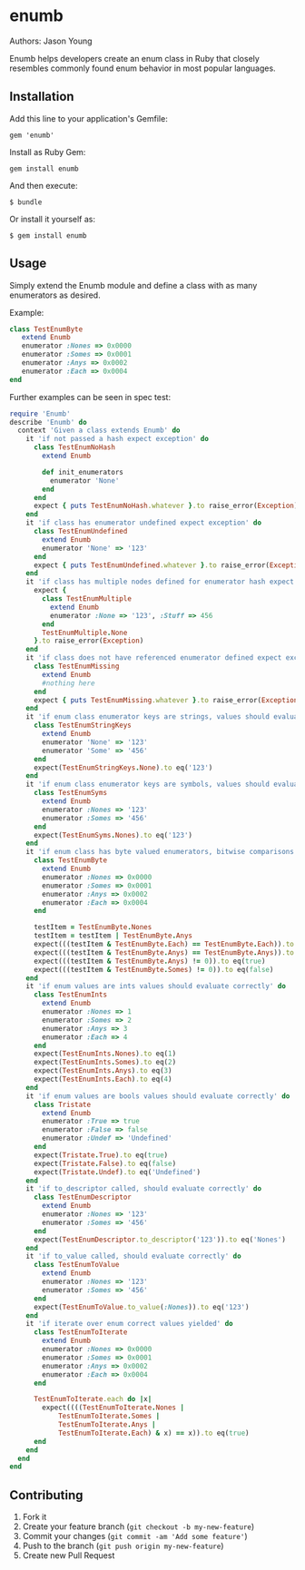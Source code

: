 # enumb

Authors: Jason Young

Enumb helps developers create an enum class in Ruby that closely resembles commonly found enum behavior in most popular languages.

## Installation

Add this line to your application's Gemfile:

    gem 'enumb'

Install as Ruby Gem:

    gem install enumb

And then execute:

    $ bundle

Or install it yourself as:

    $ gem install enumb

## Usage

Simply extend the Enumb module and define a class with as many enumerators as desired.

Example:
```ruby
class TestEnumByte
   extend Enumb
   enumerator :Nones => 0x0000
   enumerator :Somes => 0x0001
   enumerator :Anys => 0x0002
   enumerator :Each => 0x0004
end
```

Further examples can be seen in spec test:

```ruby
require 'Enumb'
describe 'Enumb' do
  context 'Given a class extends Enumb' do
    it 'if not passed a hash expect exception' do
      class TestEnumNoHash
        extend Enumb

        def init_enumerators
          enumerator 'None'
        end
      end
      expect { puts TestEnumNoHash.whatever }.to raise_error(Exception)
    end
    it 'if class has enumerator undefined expect exception' do
      class TestEnumUndefined
        extend Enumb
        enumerator 'None' => '123'
      end
      expect { puts TestEnumUndefined.whatever }.to raise_error(Exception)
    end
    it 'if class has multiple nodes defined for enumerator hash expect exception' do
      expect {
        class TestEnumMultiple
          extend Enumb
          enumerator :None => '123', :Stuff => 456
        end
        TestEnumMultiple.None
      }.to raise_error(Exception)
    end
    it 'if class does not have referenced enumerator defined expect exception' do
      class TestEnumMissing
        extend Enumb
        #nothing here
      end
      expect { puts TestEnumMissing.whatever }.to raise_error(Exception)
    end
    it 'if enum class enumerator keys are strings, values should evaluate correctly' do
      class TestEnumStringKeys
        extend Enumb
        enumerator 'None' => '123'
        enumerator 'Some' => '456'
      end
      expect(TestEnumStringKeys.None).to eq('123')
    end
    it 'if enum class enumerator keys are symbols, values should evaluate correctly' do
      class TestEnumSyms
        extend Enumb
        enumerator :Nones => '123'
        enumerator :Somes => '456'
      end
      expect(TestEnumSyms.Nones).to eq('123')
    end
    it 'if enum class has byte valued enumerators, bitwise comparisons should evaluate correctly' do
      class TestEnumByte
        extend Enumb
        enumerator :Nones => 0x0000
        enumerator :Somes => 0x0001
        enumerator :Anys => 0x0002
        enumerator :Each => 0x0004
      end

      testItem = TestEnumByte.Nones
      testItem = testItem | TestEnumByte.Anys
      expect(((testItem & TestEnumByte.Each) == TestEnumByte.Each)).to eq(false)
      expect(((testItem & TestEnumByte.Anys) == TestEnumByte.Anys)).to eq(true)
      expect(((testItem & TestEnumByte.Anys) != 0)).to eq(true)
      expect(((testItem & TestEnumByte.Somes) != 0)).to eq(false)
    end
    it 'if enum values are ints values should evaluate correctly' do
      class TestEnumInts
        extend Enumb
        enumerator :Nones => 1
        enumerator :Somes => 2
        enumerator :Anys => 3
        enumerator :Each => 4
      end
      expect(TestEnumInts.Nones).to eq(1)
      expect(TestEnumInts.Somes).to eq(2)
      expect(TestEnumInts.Anys).to eq(3)
      expect(TestEnumInts.Each).to eq(4)
    end
    it 'if enum values are bools values should evaluate correctly' do
      class Tristate
        extend Enumb
        enumerator :True => true
        enumerator :False => false
        enumerator :Undef => 'Undefined'
      end
      expect(Tristate.True).to eq(true)
      expect(Tristate.False).to eq(false)
      expect(Tristate.Undef).to eq('Undefined')
    end
    it 'if to_descriptor called, should evaluate correctly' do
      class TestEnumDescriptor
        extend Enumb
        enumerator :Nones => '123'
        enumerator :Somes => '456'
      end
      expect(TestEnumDescriptor.to_descriptor('123')).to eq('Nones')
    end
    it 'if to_value called, should evaluate correctly' do
      class TestEnumToValue
        extend Enumb
        enumerator :Nones => '123'
        enumerator :Somes => '456'
      end
      expect(TestEnumToValue.to_value(:Nones)).to eq('123')
    end
    it 'if iterate over enum correct values yielded' do
      class TestEnumToIterate
        extend Enumb
        enumerator :Nones => 0x0000
        enumerator :Somes => 0x0001
        enumerator :Anys => 0x0002
        enumerator :Each => 0x0004
      end

      TestEnumToIterate.each do |x|
        expect((((TestEnumToIterate.Nones |
            TestEnumToIterate.Somes |
            TestEnumToIterate.Anys |
            TestEnumToIterate.Each) & x) == x)).to eq(true)
      end
    end
  end
end
```

## Contributing

1. Fork it
2. Create your feature branch (`git checkout -b my-new-feature`)
3. Commit your changes (`git commit -am 'Add some feature'`)
4. Push to the branch (`git push origin my-new-feature`)
5. Create new Pull Request
